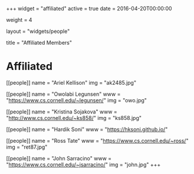 +++
widget = "affiliated"
active = true
date = 2016-04-20T00:00:00

weight = 4

layout = "widgets/people"

title = "Affiliated Members"

# Affiliated
[[people]]
  name = "Ariel Kellison"
  img = "ak2485.jpg"

[[people]]
  name = "Owolabi Legunsen"
  www = "https://www.cs.cornell.edu/~legunsen/"
  img = "owo.jpg"

[[people]]
  name = "Kristina Sojakova"
  www = "http://www.cs.cornell.edu/~ks858/"
  img = "ks858.jpg"

[[people]]
  name = "Hardik Soni"
  www = "https://hksoni.github.io/"

[[people]]
  name = "Ross Tate"
  www = "https://www.cs.cornell.edu/~ross/"
  img = "ret87.jpg"

[[people]]
  name = "John Sarracino"
  www = "https://www.cs.cornell.edu/~jsarracino/"
  img = "john.jpg"
+++
